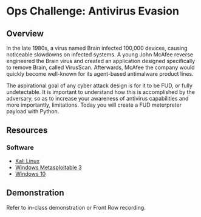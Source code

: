 # Ops Challenge: Antivirus Evasion

## Overview

In the late 1980s, a virus named Brain infected 100,000 devices, causing noticeable slowdowns on infected systems. A young John McAfee reverse engineered the Brain virus and created an application designed specifically to remove Brain, called VirusScan. Afterwards, McAfee the company would quickly become well-known for its agent-based antimalware product lines.

The aspirational goal of any cyber attack design is for it to be FUD, or fully undetectable. It is important to understand how this is accomplished by the adversary, so as to increase your awareness of antivirus capabilities and more importantly, limitations. Today you will create a FUD meterpreter payload with Python.

## Resources

### Software

- [Kali Linux](https://www.offensive-security.com/kali-linux-vm-vmware-virtualbox-image-download/)
- [Windows Metasploitable 3](https://github.com/rapid7/metasploitable3)
- [Windows 10](https://developer.microsoft.com/en-us/windows/downloads/virtual-machines/)

## Demonstration

Refer to in-class demonstration or Front Row recording.
